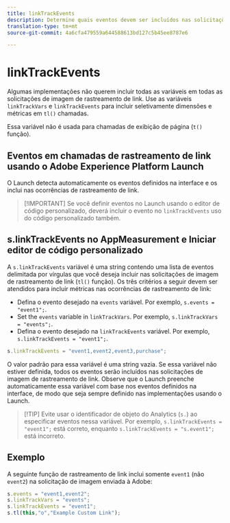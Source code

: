 ```yaml
---
title: linkTrackEvents
description: Determine quais eventos devem ser incluídos nas solicitações de imagem de rastreamento de link.
translation-type: tm+mt
source-git-commit: 4a6cfa479559a644588613bd127c5b45ee8787e6

---
```



# linkTrackEvents

Algumas implementações não querem incluir todas as variáveis em todas as solicitações de imagem de rastreamento de link. Use as variáveis `linkTrackVars` e `linkTrackEvents` para incluir seletivamente dimensões e métricas em `tl()` chamadas.

Essa variável não é usada para chamadas de exibição de página (`t()` função).

## Eventos em chamadas de rastreamento de link usando o Adobe Experience Platform Launch

O Launch detecta automaticamente os eventos definidos na interface e os inclui nas ocorrências de rastreamento de link.

> [!IMPORTANT] Se você definir eventos no Launch usando o editor de código personalizado, deverá incluir o evento no `linkTrackEvents` uso do código personalizado também.

## s.linkTrackEvents no AppMeasurement e Iniciar editor de código personalizado

A `s.linkTrackEvents` variável é uma string contendo uma lista de eventos delimitada por vírgulas que você deseja incluir nas solicitações de imagem de rastreamento de link (`tl()` função). Os três critérios a seguir devem ser atendidos para incluir métricas nas ocorrências de rastreamento de link:

* Defina o evento desejado na `events` variável. Por exemplo, `s.events = "event1";`.
* Set the `events` variable in `linkTrackVars`. Por exemplo, `s.linkTrackVars = "events";`.
* Defina o evento desejado na `linkTrackEvents` variável. Por exemplo, `s.linkTrackEvents = "event1";`.

```js
s.linkTrackEvents = "event1,event2,event3,purchase";
```

O valor padrão para essa variável é uma string vazia. Se essa variável não estiver definida, todos os eventos serão incluídos nas solicitações de imagem de rastreamento de link. Observe que o Launch preenche automaticamente essa variável com base nos eventos definidos na interface, de modo que seja sempre definido nas implementações usando o Launch.

> [!TIP] Evite usar o identificador de objeto do Analytics (`s.`) ao especificar eventos nessa variável. Por exemplo, `s.linkTrackEvents = "event1";` está correto, enquanto `s.linkTrackEvents = "s.event1";` está incorreto.

## Exemplo

A seguinte função de rastreamento de link inclui somente `event1` (não `event2`) na solicitação de imagem enviada à Adobe:

```js
s.events = "event1,event2";
s.linkTrackVars = "events";
s.linkTrackEvents = "event1";
s.tl(this,"o","Example Custom Link");
```
